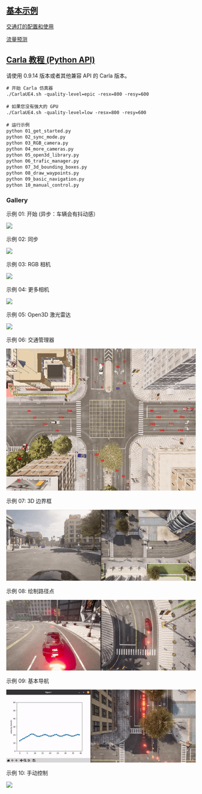 ## [基本示例](examples.md)

[交通灯的配置和使用](tuto_G_traffic_light.md)

[流量预测](tuto_G_traffic_prediction.md)


## [Carla 教程 (Python API)](https://github.com/wuhanstudio/carla-tutorial)

请使用 0.9.14 版本或者其他兼容 API 的 Carla 版本。

```
# 开始 Carla 仿真器
./CarlaUE4.sh -quality-level=epic -resx=800 -resy=600

# 如果您没有强大的 GPU
./CarlaUE4.sh -quality-level=low -resx=800 -resy=600

# 运行示例
python 01_get_started.py
python 02_sync_mode.py
python 03_RGB_camera.py
python 04_more_cameras.py
python 05_open3d_library.py
python 06_trafic_manager.py
python 07_3d_bounding_boxes.py
python 08_draw_waypoints.py
python 09_basic_navigation.py
python 10_manual_control.py
```

### Gallery

示例 01: 开始 (异步：车辆会有抖动感）

![](img/tuto_E_gallery/01_get_started.gif)

示例 02: 同步

![](img/tuto_E_gallery/02_sync_mode.gif)

示例 03: RGB 相机

![](img/tuto_E_gallery/03_RGB_camera.gif)

示例 04: 更多相机

![](img/tuto_E_gallery/04_more_cameras.gif)

示例 05: Open3D 激光雷达

![](img/tuto_E_gallery/05_open3d_lidar.gif)

示例 06: 交通管理器

![](img/tuto_E_gallery/06_traffic_manager.gif)

示例 07: 3D 边界框

![](img/tuto_E_gallery/07_3d_bounding_boxes.gif)

示例 08: 绘制路径点

![](img/tuto_E_gallery/08_draw_waypoints.gif)

示例 09: 基本导航

![](img/tuto_E_gallery/09_basic_navigation.gif)

示例 10: 手动控制

![](img/tuto_E_gallery/10_manual_control.gif)

